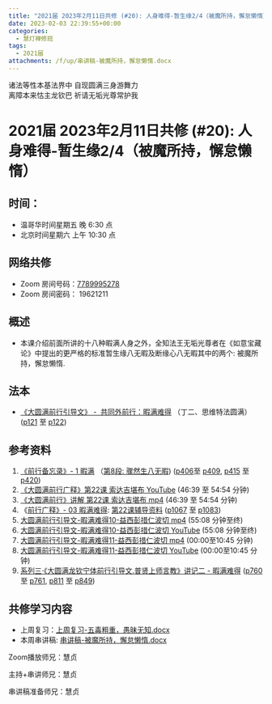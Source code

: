 ```yaml
---
title: "2021届 2023年2月11日共修 (#20): 人身难得-暂生缘2/4（被魔所持，懈怠懒惰）"
date: 2023-02-03 22:39:55+00:00
categories:
  - 慧灯禅修班
tags:
  - 2021届
attachments: /f/up/串讲稿-被魔所持，懈怠懒惰.docx
---
```

<!--StartFragment-->

诸法等性本基法界中 自现圆满三身游舞力\
离障本来怙主龙钦巴 祈请无垢光尊常护我

# 2021届 2023年2月11日共修 (#20): 人身难得-暂生缘2/4（被魔所持，懈怠懒惰）

## 时间：

* 温哥华时间星期五 晚 6:30 点
* 北京时间星期六 上午 10:30 点

## 网络共修

* Zoom 房间号码：[7789995278](https://us02web.zoom.us/j/7789995278?pwd=VjZmbWJFY2k2K0E5RVB2cTNIQmhqUT09)
* Zoom 房间密码： 19621211

## 概述

* 本课介绍前面所讲的十八种暇满人身之外，全知法王无垢光尊者在《如意宝藏论》中提出的更严格的标准暂生缘八无暇及断缘心八无暇其中的两个: 被魔所持，懈怠懒惰.

## 法本

* [《](https://huidengchanxiu.net/refs/qxgs/qxgs-03xm)[大圆满前行引导文》 -  共同外前行：暇满难得](https://huidengchanxiu.net/books/dymqx/#%E4%B8%80%E6%9A%87%E6%BB%A1%E9%9A%BE%E5%BE%97) （丁二、思维特法圆满）([p121](https://huidengchanxiu.net/books/dymqx/#p121) 至 [p122](https://huidengchanxiu.net/books/dymqx/#p122))

## 参考资料

1. [《前行备忘录》- 1 暇满](https://huidengchanxiu.net/refs/qxbwl/qxxl4-01xm) （[第8段: 骤然生八无暇](https://huidengchanxiu.net/refs/qxbwl/qxxl4-01xm/#%E9%AA%A4%E7%84%B6%E7%94%9F%E5%85%AB%E6%97%A0%E6%9A%87)) ([p406](https://huidengchanxiu.net/refs/qxbwl/qxxl4-01xm/#p406)至 [p409](https://huidengchanxiu.net/refs/qxbwl/qxxl4-01xm/#p409), [p415](https://huidengchanxiu.net/refs/qxbwl/qxxl4-01xm/#p415) 至 [p420](https://huidengchanxiu.net/refs/qxbwl/qxxl4-01xm/#p420))
2. [《大圆满前行广释》第22课 索达吉堪布 YouTube](https://www.youtube.com/watch?v=7KE5jt3-vw8) (46:39 至 54:54 分钟)
3. [《大圆满前行》讲解 第22课 索达吉堪布 mp4](http://huidengchanxiu.net/jmy/007-%E5%A4%A7%E5%9C%86%E6%BB%A1%E5%89%8D%E8%A1%8C%E5%B9%BF%E9%87%8A/007-%E5%89%8D%E8%A1%8C%E5%B9%BF%E9%87%8A%E8%A7%86%E9%A2%91/%e3%80%8a%e5%a4%a7%e5%9c%86%e6%bb%a1%e5%89%8d%e8%a1%8c%e3%80%8b%e8%ae%b2%e8%a7%a3%e7%ac%ac22%e8%af%be.mp4) (46:39 至 54:54 分钟)
4. 《[前行广释》- 03 暇满难得](https://huidengchanxiu.net/refs/qxgs/fudao/qxgsfd-03xm): [第22课辅导资料](https://huidengchanxiu.net/refs/qxgs/fudao/qxgsfd-03xm/#%E5%89%8D%E8%A1%8C%E5%B9%BF%E9%87%8A%E7%AC%AC22%E8%AF%BE%E8%BE%85%E5%AF%BC%E8%B5%84%E6%96%99) ([p1067](https://huidengchanxiu.net/refs/qxgs/fudao/qxgsfd-03xm/#p1067) 至 [p1083](https://huidengchanxiu.net/refs/qxgs/fudao/qxgsfd-03xm/#p1083))
5. [大圆满前行引导文-暇满难得10-益西彭措仁波切 mp4](https://f.huidengchanxiu.net/jmy/xmfw/s3/02/%e5%89%8d%e8%a1%8c%e5%bc%95%e5%af%bc%e6%96%87-%e6%9a%87%e6%bb%a1%e9%9a%be%e5%be%9710.mp4) (55:08 分钟至终)
6. [大圆满前行引导文-暇满难得10-益西彭措仁波切 YouTube](https://www.youtube.com/watch?v=wiDqs2kde1Y&list=PL7aUyQTIJqAhd5VvMC0Ll__8JInqzft2t) (55:08 分钟至终)
7. [大圆满前行引导文-暇满难得11-益西彭措仁波切 mp4](https://f.huidengchanxiu.net/jmy/xmfw/s3/02/%e5%89%8d%e8%a1%8c%e5%bc%95%e5%af%bc%e6%96%87-%e6%9a%87%e6%bb%a1%e9%9a%be%e5%be%9711.mp4) (00:00至10:45 分钟)
8. [大圆满前行引导文-暇满难得11-益西彭措仁波切 YouTube](https://www.youtube.com/watch?v=gsjaZna0YRw&list=PL7aUyQTIJqAhd5VvMC0Ll__8JInqzft2t&index=26) (00:00至10:45 分钟)
9. [系列三·《大圆满龙钦宁体前行引导文.普贤上师言教》讲记二 - 暇满难得](https://huidengchanxiu.net/refs/xmfw/s3-ydw2-xmnd) ([p760](https://huidengchanxiu.net/refs/xmfw/s3-ydw2-xmnd/#p760) 至 [p761](https://huidengchanxiu.net/refs/xmfw/s3-ydw2-xmnd/#p761), [p811](https://huidengchanxiu.net/refs/xmfw/s3-ydw2-xmnd/#p811) 至 [p849](https://huidengchanxiu.net/refs/xmfw/s3-ydw2-xmnd/#p849))

## **共修学习内容**

* 上周复习：[上周复习-五毒粗重，愚昧无知.docx](/f/up/上周复习-五毒粗重，愚昧无知.docx)
* 本周串讲稿: [](https://www.huidengvan.com/f/up/%E5%8D%81%E5%9C%86%E6%BB%A1%E4%B9%8B%E5%BE%97%E4%BA%BA%E8%BA%AB%E4%B8%8E%E7%94%9F%E4%B8%AD%E5%9C%9F%E4%B8%B2%E8%AE%B2%E7%A8%BF.pdf)[](https://www.huidengvan.com/f/up/%E4%B8%B2%E8%AE%B2%E7%A8%BF-%E5%8D%81%E5%9C%86%E6%BB%A1%E4%B9%8B%E4%BF%A1%E4%BD%9B%E6%B3%95%EF%BC%8C%E4%BD%9B%E9%99%80%E5%87%BA%E4%B8%96.pdf)[](https://www.huidengvan.com/f/up/%E4%B8%B2%E8%AE%B2%E7%A8%BF-%E4%BA%94%E6%AF%92%E7%B2%97%E9%87%8D%EF%BC%8C%E6%84%9A%E6%98%A7%E6%97%A0%E7%9F%A5.pdf)[串讲稿-被魔所持，懈怠懒惰.docx](/f/up/串讲稿-被魔所持，懈怠懒惰.docx)



Zoom播放师兄：慧贞

主持+串讲师兄：慧贞

串讲稿准备师兄：慧贞